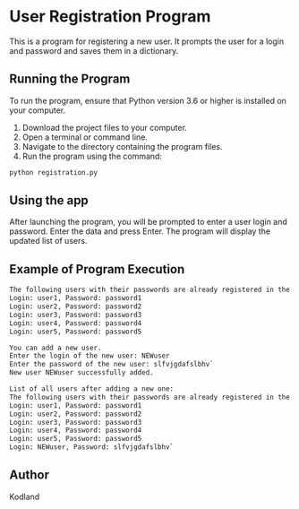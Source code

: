 # User Registration Program

This is a program for registering a new user. It prompts the user for a login and password and saves them in a dictionary.

## Running the Program

To run the program, ensure that Python version 3.6 or higher is installed on your computer.

1. Download the project files to your computer.
2. Open a terminal or command line.
3. Navigate to the directory containing the program files.
4. Run the program using the command:

```bash
python registration.py
```

## Using the app

After launching the program, you will be prompted to enter a user login and password. Enter the data and press Enter. The program will display the updated list of users.

## Example of Program Execution

```bash
The following users with their passwords are already registered in the system:
Login: user1, Password: password1
Login: user2, Password: password2
Login: user3, Password: password3
Login: user4, Password: password4
Login: user5, Password: password5

You can add a new user.
Enter the login of the new user: NEWuser
Enter the password of the new user: slfvjgdafslbhv`
New user NEWuser successfully added.

List of all users after adding a new one:
The following users with their passwords are already registered in the system:
Login: user1, Password: password1
Login: user2, Password: password2
Login: user3, Password: password3
Login: user4, Password: password4
Login: user5, Password: password5
Login: NEWuser, Password: slfvjgdafslbhv`
```

## Author

Kodland
